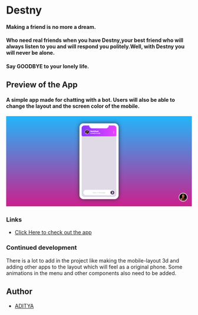 # Destny

#### Making a  friend is no more a dream.
#### Who need real friends when you have Destny,your best friend who will always listen to you and will respond you politely.Well, with Destny you will never be alone.
#### Say GOODBYE to your lonely life.

## Preview of the App
#### A simple app made for chatting with a bot. Users will  also be able to change the layout and the screen color of the mobile. 

![](images/chat_ss.png)

### Links

- [Click Here to check out the app]([(https://ascendantaditya.github.io/Destiny/)])


### Continued development

There is a lot to add in the project like making the mobile-layout 3d and adding other apps to the layout which will feel as a original phone. Some animations in the menu and other components also need to be added.


## Author

- [ADITYA](webdevaditya.netlify.app)

